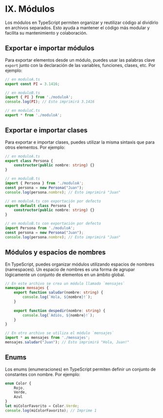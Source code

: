 # IX. Módulos

Los módulos en TypeScript permiten organizar y reutilizar código al dividirlo en archivos separados. Esto ayuda a mantener el código más modular y facilita su mantenimiento y colaboración.

## Exportar e importar módulos
Para exportar elementos desde un módulo, puedes usar las palabras clave `export` junto con la declaración de las variables, funciones, clases, etc. Por ejemplo:

```typescript
// en moduloA.ts
export const PI = 3.1416;

// en moduloB.ts
import { PI } from './moduloA';
console.log(PI); // Esto imprimirá 3.1416

// en moduloC.ts
export * from './moduloA';
```

## Exportar e importar clases

Para exportar e importar clases, puedes utilizar la misma sintaxis que para otros elementos. Por ejemplo:

```typescript
// en moduloA.ts
export class Persona {
    constructor(public nombre: string) {}
}

// en moduloB.ts
import { Persona } from './moduloA';
const persona = new Persona("Juan");
console.log(persona.nombre); // Esto imprimirá "Juan"

// en moduloA.ts con exportación por defecto
export default class Persona {
    constructor(public nombre: string) {}
}

// en moduloB.ts con exportación por defecto
import Persona from './moduloA';
const persona = new Persona("Juan");
console.log(persona.nombre); // Esto imprimirá "Juan"
```

## Módulos y espacios de nombres

En TypeScript, puedes organizar módulos utilizando espacios de nombres (namespaces). Un espacio de nombres es una forma de agrupar lógicamente un conjunto de elementos en un ámbito global.

```typescript
// En este archivo se crea un módulo llamado `mensajes`
namespace mensajes {
    export function saludar(nombre: string) {
        console.log(`Hola, ${nombre}!`);
    }
    
    export function despedir(nombre: string) {
        console.log(`Adiós, ${nombre}!`);
    }
}

// En otro archivo se utiliza el módulo `mensajes`
import * as mensajes from './mensajes';
mensajes.saludar("Juan"); // Esto imprimirá "Hola, Juan!"
```

## Enums

Los enums (enumeraciones) en TypeScript permiten definir un conjunto de constantes con nombre. Por ejemplo:

```typescript
enum Color {
    Rojo,
    Verde,
    Azul
}
let miColorFavorito = Color.Verde;
console.log(miColorFavorito); // Imprime 1
```
